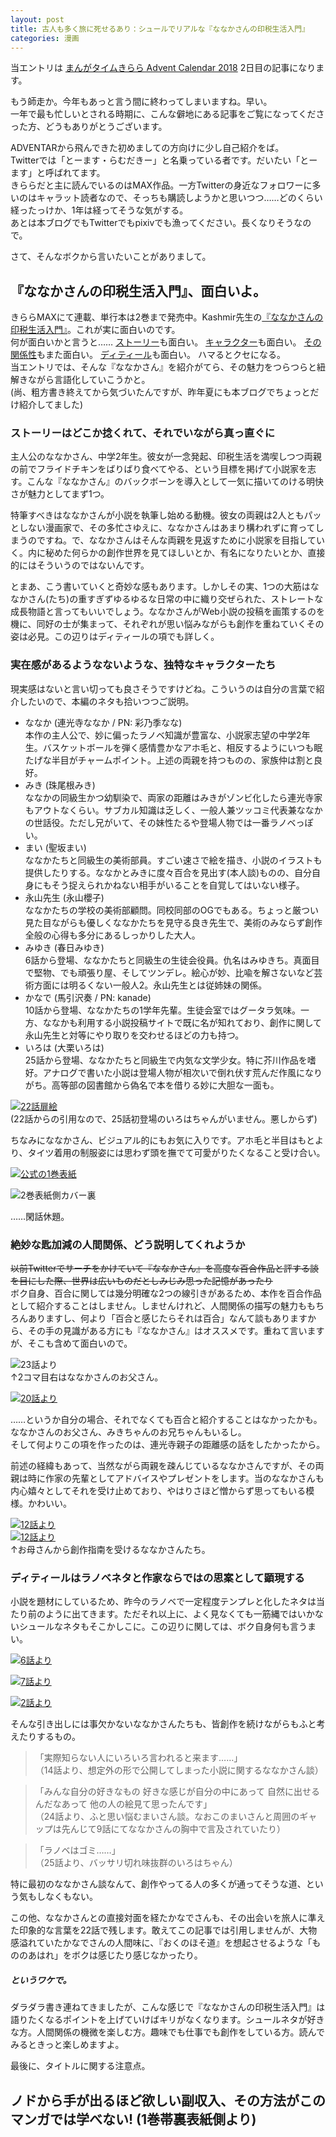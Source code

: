 ```yaml
---
layout: post
title: 古人も多く旅に死せるあり：シュールでリアルな『ななかさんの印税生活入門』
categories: 漫画
---
```


 当エントリは [まんがタイムきらら Advent Calendar 2018](https://adventar.org/calendars/2891) 2日目の記事になります。  
  
 もう師走か。今年もあっと言う間に終わってしまいますね。早い。  
 一年で最も忙しいとされる時期に、こんな僻地にある記事をご覧になってくださった方、どうもありがとうございます。  

 ADVENTARから飛んできた初めましての方向けに少し自己紹介をば。  
 Twitterでは「とーます・らむだきー」と名乗っている者です。だいたい「とーます」と呼ばれてます。  
 きららだと主に読んでいるのはMAX作品。一方Twitterの身近なフォロワーに多いのはキャラット読者なので、そっちも購読しようかと思いつつ……どのくらい経ったっけか、1年は経ってそうな気がする。  
 あとは本ブログでもTwitterでもpixivでも漁ってください。長くなりそうなので。  

 さて、そんなボクから言いたいことがありまして。

## 『ななかさんの印税生活入門』、面白いよ。

 きららMAXにて連載、単行本は2巻まで発売中。Kashmir先生の[『ななかさんの印税生活入門』](http://www.dokidokivisual.com/comics/book/past.php?cid=1279)。これが実に面白いのです。  
 何が面白いかと言うと……
[ストーリー](#ストーリーはどこか捻くれてそれでいながら真っ直ぐに)も面白い。
[キャラクター](#実在感があるようなないような独特なキャラクターたち)も面白い。
[その関係性](#絶妙な匙加減の人間関係どう説明してくれようか)もまた面白い。
[ディティール](#ディティールはラノベネタと作家ならではの思案として顕現する)も面白い。
ハマるとクセになる。  
 当エントリでは、そんな『ななかさん』を紹介がてら、その魅力をつらつらと紐解きながら言語化していこうかと。  
 (尚、粗方書き終えてから気づいたんですが、昨年夏にも本ブログでちょっとだけ紹介してました)

### ストーリーはどこか捻くれて、それでいながら真っ直ぐに

 主人公のななかさん、中学2年生。彼女が一念発起、印税生活を満喫しつつ両親の前でフライドチキンをばりばり食べてやる、という目標を掲げて小説家を志す。こんな『ななかさん』のバックボーンを導入として一気に描いてのける明快さが魅力としてまず1つ。  

 特筆すべきはななかさんが小説を執筆し始める動機。彼女の両親は2人ともパッとしない漫画家で、その多忙さゆえに、ななかさんはあまり構われずに育ってしまうのですね。で、ななかさんはそんな両親を見返すために小説家を目指していく。内に秘めた何らかの創作世界を見てほしいとか、有名になりたいとか、直接的にはそういうのではないんです。  

 とまあ、こう書いていくと奇妙な感もあります。しかしその実、1つの大筋はななかさん(たち)の重すぎずゆるゆるな日常の中に織り交ぜられた、ストレートな成長物語と言ってもいいでしょう。ななかさんがWeb小説の投稿を画策するのを機に、同好の士が集まって、それぞれが思い悩みながらも創作を重ねていくその姿は必見。この辺りはディティールの項でも詳しく。

### 実在感があるようなないような、独特なキャラクターたち

 現実感はないと言い切っても良さそうですけどね。こういうのは自分の言葉で紹介したいので、本編のネタも拾いつつご説明。  

- ななか (連光寺ななか / PN: 彩乃季なな)  
 本作の主人公で、妙に偏ったラノベ知識が豊富な、小説家志望の中学2年生。バスケットボールを弾く感情豊かなアホ毛と、相反するようにいつも眠たげな半目がチャームポイント。上述の両親を持つものの、家族仲は割と良好。  
- みき (珠尾根みき)  
ななかの同級生かつ幼馴染で、両家の距離はみきがゾンビ化したら連光寺家もアウトなくらい。サブカル知識は乏しく、一般人兼ツッコミ代表兼ななかの世話役。ただし兄がいて、その妹性たるや登場人物では一番ラノベっぽい。  
- まい (聖坂まい)  
 ななかたちと同級生の美術部員。すごい速さで絵を描き、小説のイラストも提供したりする。ななかとみきに度々百合を見出す(本人談)ものの、自分自身にもそう捉えられかねない相手がいることを自覚してはいない様子。  
- 永山先生 (永山櫻子)  
 ななかたちの学校の美術部顧問。同校同部のOGでもある。ちょっと厳つい見た目ながらも優しくななかたちを見守る良き先生で、美術のみならず創作全般の心得も多分にあるしっかりした大人。  
- みゆき (春日みゆき)  
 6話から登場、ななかたちと同級生の生徒会役員。仇名はみゆきち。真面目で堅物、でも頑張り屋、そしてツンデレ。絵心が妙、比喩を解さないなど芸術方面には明るくない一般人2。永山先生とは従姉妹の関係。  
- かなで (馬引沢奏 / PN: kanade)  
 10話から登場、ななかたちの1学年先輩。生徒会室ではグータラ気味。一方、ななかも利用する小説投稿サイトで既に名が知れており、創作に関して永山先生と対等にやり取りを交わせるほどの力も持つ。  
- いろは (大栗いろは)  
 25話から登場、ななかたちと同級生で内気な文学少女。特に芥川作品を嗜好。アナログで書いた小説は登場人物が相次いで倒れ伏す荒んだ作風になりがち。高等部の図書館から偽名で本を借りる妙に大胆な一面も。  

[![22話扉絵](/images/20181202_01.jpg "22話扉絵")](https://twitter.com/mangatimekirara/status/909798716076318721)  
(22話からの引用なので、25話初登場のいろはちゃんがいません。悪しからず)  

 ちなみにななかさん、ビジュアル的にもお気に入りです。アホ毛と半目はもとより、タイツ着用の制服姿には思わず頭を撫でて可愛がりたくなること受け合い。  

[![公式の1巻表紙](http://www.dokidokivisual.com/comics/img_comic/9784832248090_l.jpg "公式の1巻表紙")](http://www.dokidokivisual.com/comics/book/past.php?cid=1279)

![2巻表紙側カバー裏](/images/20181202_02.jpg "2巻表紙側カバー裏")  

 ……閑話休題。

### 絶妙な匙加減の人間関係、どう説明してくれようか

 ~~以前Twitterでサーチをかけていて『ななかさん』を高度な百合作品と評する談を目にした際、世界は広いものだとしみじみ思った記憶があったり~~  
 ボク自身、百合に関しては幾分明確な2つの線引きがあるため、本作を百合作品として紹介することはしません。しませんけれど、人間関係の描写の魅力ももちろんありますし、何より「百合と感じたらそれは百合」なんて談もありますから、その手の見識がある方にも『ななかさん』はオススメです。重ねて言いますが、そこも含めて面白いので。  

![23話より](/images/20181202_03.jpg "23話より")  
↑2コマ目右はななかさんのお父さん。

[![20話より](/images/20181202_04.jpg "20話より")](https://twitter.com/mangatimekirara/status/887329429780783104)  

 ……というか自分の場合、それでなくても百合と紹介することはなかったかも。ななかさんのお父さん、みきちゃんのお兄ちゃんもいるし。  
 そして何よりこの項を作ったのは、連光寺親子の距離感の話をしたかったから。  

 前述の経緯もあって、当然ながら両親を疎んじているななかさんですが、その両親は時に作家の先輩としてアドバイスやプレゼントをします。当のななかさんも内心嬉々としてそれを受け止めており、やはりさほど憎からず思ってもいる模様。かわいい。  

[![12話より](/images/20181202_05.jpg "12話より")](https://twitter.com/mangatimekirara/status/799634828446474242)  
[![12話より](/images/20181202_06.jpg "12話より")](https://twitter.com/mangatimekirara/status/799634828446474242)  
↑お母さんから創作指南を受けるななかさんたち。

### ディティールはラノベネタと作家ならではの思案として顕現する

 小説を題材にしているため、昨今のラノベで一定程度テンプレと化したネタは当たり前のように出てきます。ただそれ以上に、よく見なくても一筋縄ではいかないシュールなネタもそこかしこに。この辺りに関しては、ボク自身何も言うまい。  

[![6話より](/images/20181202_07.jpg "6話より")](https://twitter.com/mangatimekirara/status/732950500992159747)  

[![7話より](/images/20181202_08.jpg "7話より")](https://twitter.com/mangatimekirara/status/743823665859440641)  

[![2話より](/images/20181202_09.jpg "2話より")](https://twitter.com/mangatimekirara/status/834009985491230721)  

 そんな引き出しには事欠かないななかさんたちも、皆創作を続けながらもふと考えたりするもの。  

> 「実際知らない人にいろいろ言われると来ます……」  
> （14話より、想定外の形で公開してしまった小説に関するななかさん談）

> 「みんな自分の好きなもの 好きな感じが自分の中にあって 自然に出せるんだなあって 他の人の絵見て思ったんです」  
> （24話より、ふと思い悩むまいさん談。なおこのまいさんと周囲のギャップは先んじて9話にてななかさんの胸中で言及されていたり）

> 「ラノベはゴミ……」  
> （25話より、バッサリ切れ味抜群のいろはちゃん）

 特に最初のななかさん談なんて、創作やってる人の多くが通ってそうな道、という気もしなくもない。  

 この他、ななかさんとの直接対面を経たかなでさんも、その出会いを旅人に準えた印象的な言葉を22話で残します。敢えてこの記事では引用しませんが、大物感溢れていたかなでさんの人間味に、『おくのほそ道』を想起させるような「もののあはれ」をボクは感じたり感じなかったり。  

##### というワケで。

 ダラダラ書き連ねてきましたが、こんな感じで『ななかさんの印税生活入門』は語りたくなるポイントを上げていけばキリがなくなります。シュールネタが好きな方。人間関係の機微を楽しむ方。趣味でも仕事でも創作をしている方。読んでみるときっと楽しめますよ。  

 最後に、タイトルに関する注意点。

## ノドから手が出るほど欲しい副収入、その方法がこのマンガでは学べない! (1巻帯裏表紙側より)
